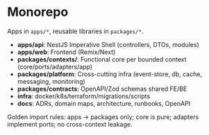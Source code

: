 # Monorepo

Apps in `apps/*`, reusable libraries in `packages/*`.

- **apps/api**: NestJS Imperative Shell (controllers, DTOs, modules)
- **apps/web**: Frontend (Remix/Next)
- **packages/contexts/**: Functional core per bounded context
  (core/ports/adapters/app)
- **packages/platform**: Cross-cutting infra (event-store, db, cache, messaging,
  monitoring)
- **packages/contracts**: OpenAPI/Zod schemas shared FE/BE
- **infra**: docker/k8s/terraform/migrations/scripts
- **docs**: ADRs, domain maps, architecture, runbooks, OpenAPI

Golden import rules: apps → packages only; core is pure; adapters implement
ports; no cross-context leakage.
